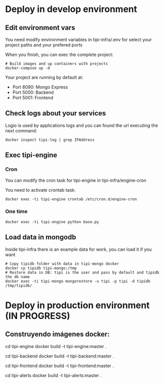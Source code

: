 # Deploy in develop environment

## Edit environment vars

You need modify environment variables in tipi-infra/.env for select your
project paths and your prefered ports

When you finish, you can exec the complete project:

```
# Build images and up containers with projects
docker-compose up -d
```

Your project are running by default at:

- Port 8090: Mongo Express
- Port 5000: Backend
- Port 5001: Frontend


## Check logs about your services

Logio is used by applications logs and you can found the url executing the next
command:

```
docker inspect tipi-log | grep IPAddress
```

## Exec tipi-engine

### Cron

You can modify the cron task for tipi-engine in tipi-infra/engine-cron

You need to activate crontab task:

```
docker exec -ti tipi-engine crontab /etc/cron.d/engine-cron
```

### One time

```
docker exec -ti tipi-engine python base.py
```

## Load data in mongodb

Inside tipi-infra there is an example data for work, you can load it if you want

```
# Copy tipidb folder with data in tipi-mongo docker
docker cp tipidb tipi-mongo:/tmp
# Restore data in DB: tipi is the user and pass by default and tipidb the db name
docker exec -ti tipi-mongo mongorestore -u tipi -p tipi -d tipidb /tmp/tipidb/
```


# Deploy in production environment (IN PROGRESS)

## Construyendo imágenes docker:

cd tipi-engine
docker build -t tipi-engine:master .

cd tipi-backend
docker build -t tipi-backend:master .

cd tipi-frontend
docker build -t tipi-frontend:master .

cd tipi-alerts
docker build -t tipi-alerts:master .
